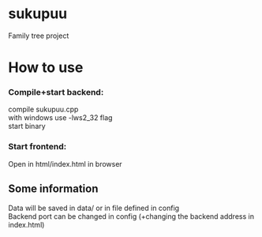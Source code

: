 # sukupuu
Family tree project

# How to use
### Compile+start backend:  
compile sukupuu.cpp  
  with windows use -lws2_32 flag  
start binary  

### Start frontend:  
Open in html/index.html in browser  


## Some information
Data will be saved in data/ or in file defined in config  
Backend port can be changed in config (+changing the backend address in index.html)

